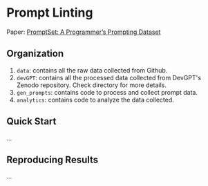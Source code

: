# Prompt Linting

<!-- TODO: Replace link when paper is publicly available -->
Paper: [PromptSet: A Programmer’s Prompting Dataset](https://github.com/pisterlabs/prompt-linter)

## Organization
1. `data`: contains all the raw data collected from Github.
2. `devGPT`: contains all the processed data collected from DevGPT's Zenodo repository. Check directory for more details.
3. `gen_prompts`: contains code to process and collect prompt data.
4. `analytics`: contains code to analyze the data collected.

## Quick Start

...

## Reproducing Results

...